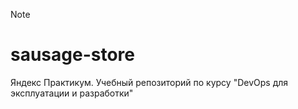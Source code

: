 > [!note]
> # sausage-store
> Яндекс Практикум. Учебный репозиторий по курсу "DevOps для эксплуатации и разработки"




